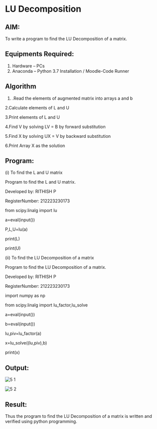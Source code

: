 # LU Decomposition 

## AIM:
To write a program to find the LU Decomposition of a matrix.

## Equipments Required:
1. Hardware – PCs
2. Anaconda – Python 3.7 Installation / Moodle-Code Runner

## Algorithm
1. .Read the elements of augmented matrix into arrays a and b
 


2.Calculate elements of L and U


3.Print elements of L and U


4.Find V by solving LV = B by forward substitution


5.Find X by solving UX = V by backward substitution


6.Print Array X as the solution
 

## Program:
(i) To find the L and U matrix

Program to find the L and U matrix.

Developed by: RITHISH P

RegisterNumber: 212223230173

from scipy.linalg import lu

a=eval(input())

P,L,U=lu(a)

print(L)

print(U)

(ii) To find the LU Decomposition of a matrix
 
Program to find the LU Decomposition of a matrix.

Developed by: RITHISH P

RegisterNumber: 212223230173


import numpy as np

from scipy.linalg import lu_factor,lu_solve

a=eval(input())

b=eval(input())

lu,piv=lu_factor(a)

x=lu_solve((lu,piv),b)

print(x)

## Output:
 ![5 1](https://github.com/RITHISHlearn/LU-Decomposition/assets/145446645/790b4780-00c6-4073-bfdf-2b3b22614094)

![5 2](https://github.com/RITHISHlearn/LU-Decomposition/assets/145446645/e3d72c80-c925-4962-a948-f24b176bfefe)


## Result:
Thus the program to find the LU Decomposition of a matrix is written and verified using python programming.

